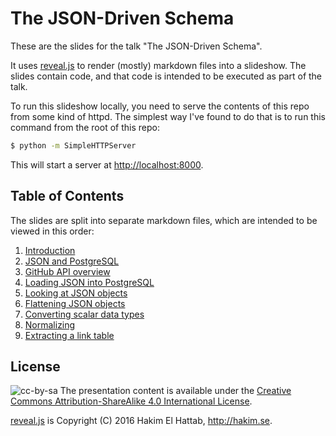 # The JSON-Driven Schema

These are the slides for the talk "The JSON-Driven Schema".

It uses [reveal.js](http://lab.hakim.se/reveal-js/) to render (mostly) markdown
files into a slideshow. The slides contain code, and that code is intended to
be executed as part of the talk.

To run this slideshow locally, you need to serve the contents of this repo from
some kind of httpd. The simplest way I've found to do that is to run this
command from the root of this repo:

```bash
$ python -m SimpleHTTPServer
```

This will start a server at [http://localhost:8000](http://localhost:8000).

## Table of Contents

The slides are split into separate markdown files, which are intended to be
viewed in this order:

1. [Introduction](introduction.markdown)
2. [JSON and PostgreSQL](json-postgres.markdown)
3. [GitHub API overview](github-api.markdown)
4. [Loading JSON into PostgreSQL](loading.markdown)
5. [Looking at JSON objects](objects.markdown)
6. [Flattening JSON objects](flatten.markdown)
7. [Converting scalar data types](scalars.markdown)
8. [Normalizing](extract-table.markdown)
9. [Extracting a link table](link-table.markdown)

## License

![cc-by-sa](https://i.creativecommons.org/l/by-sa/4.0/88x31.png)
The presentation content is available under the [Creative Commons
Attribution-ShareAlike 4.0 International
License](http://creativecommons.org/licenses/by-sa/4.0/).

[reveal.js](https://github.com/hakimel/reveal.js) is Copyright (C) 2016 Hakim
El Hattab, http://hakim.se.
